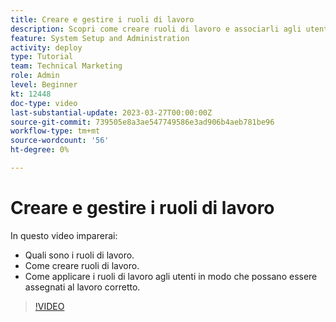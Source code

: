 ```yaml
---
title: Creare e gestire i ruoli di lavoro
description: Scopri come creare ruoli di lavoro e associarli agli utenti per eseguire assegnazioni migliori.
feature: System Setup and Administration
activity: deploy
type: Tutorial
team: Technical Marketing
role: Admin
level: Beginner
kt: 12448
doc-type: video
last-substantial-update: 2023-03-27T00:00:00Z
source-git-commit: 739505e8a3ae547749586e3ad906b4aeb781be96
workflow-type: tm+mt
source-wordcount: '56'
ht-degree: 0%

---
```


# Creare e gestire i ruoli di lavoro

In questo video imparerai:

* Quali sono i ruoli di lavoro.
* Come creare ruoli di lavoro.
* Come applicare i ruoli di lavoro agli utenti in modo che possano essere assegnati al lavoro corretto.

>[!VIDEO](https://video.tv.adobe.com/v/3416966/?quality=12)

